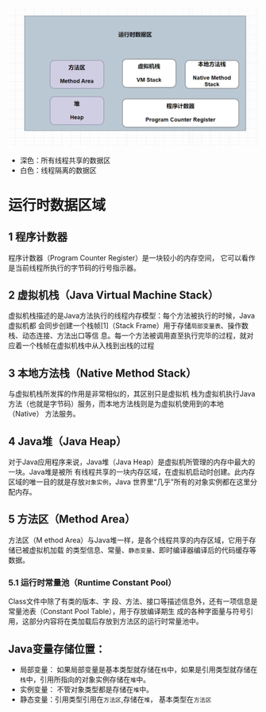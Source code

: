 ![img.png](img/02-001.png)

- 深色：所有线程共享的数据区
- 白色：线程隔离的数据区

# 运行时数据区域

## 1 程序计数器

程序计数器（Program Counter Register）是一块较小的内存空间，
它可以看作是当前线程所执行的字节码的行号指示器。

## 2 虚拟机栈（Java Virtual Machine Stack）

虚拟机栈描述的是Java方法执行的线程内存模型：每个方法被执行的时候，Java虚拟机都
会同步创建一个栈帧[1]（Stack Frame）用于存储``局部变量表``、操作数栈、动态连接、方法出口等信
息。每一个方法被调用直至执行完毕的过程，就对应着一个栈帧在虚拟机栈中从入栈到出栈的过程

## 3 本地方法栈（Native Method Stack）

与虚拟机栈所发挥的作用是非常相似的，其区别只是虚拟机
栈为虚拟机执行Java方法（也就是字节码）服务，而本地方法栈则是为虚拟机使用到的本地（Native）
方法服务。

## 4 Java堆（Java Heap）

对于Java应用程序来说，Java堆（Java Heap）是虚拟机所管理的内存中最大的一块。Java堆是被所
有线程共享的一块内存区域，在虚拟机启动时创建。此内存区域的唯一目的就是存放``对象实例``，Java
世界里“几乎”所有的对象实例都在这里分配内存。

## 5 方法区（Method Area）

方法区（M ethod Area）与Java堆一样，是各个线程共享的内存区域，它用于存储已被虚拟机加载
的类型信息、常量、``静态变量``、即时编译器编译后的代码缓存等数据。

### 5.1 运行时常量池（Runtime Constant Pool）

Class文件中除了有类的版本、字
段、方法、接口等描述信息外，还有一项信息是常量池表（Constant Pool Table），用于存放编译期生
成的各种字面量与符号引用，这部分内容将在类加载后存放到方法区的运行时常量池中。

## Java变量存储位置：

- 局部变量：
  如果局部变量是基本类型就存储在`栈`中，如果是引用类型就存储在`栈`中，引用所指向的对象实例存储在`堆`中。
- 实例变量： 不管对象类型都是存储在`堆`中。
- 静态变量：引用类型引用在`方法区`,存储在`堆`， 基本类型在`方法区`